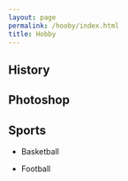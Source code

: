 ```yaml
---
layout: page
permalink: /hooby/index.html
title: Hobby
---
```


## History

## Photoshop

## Sports

- Basketball

- Football




